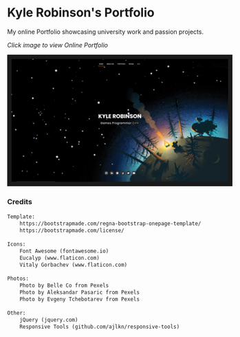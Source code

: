 # Kyle Robinson's Portfolio

My online Portfolio showcasing university work and passion projects.

*Click image to view Online Portfolio*

<a href="https://www.kyle-robinson.co.uk" target="_blank">
        <img src="assets/img/thumbnail.png" alt="Website Landing Page" border="10" />
</a>

### Credits

	Template:
		https://bootstrapmade.com/regna-bootstrap-onepage-template/
		https://bootstrapmade.com/license/

	Icons:
		Font Awesome (fontawesome.io)
		Eucalyp (www.flaticon.com)
		Vitaly Gorbachev (www.flaticon.com)

	Photos:
		Photo by Belle Co from Pexels
		Photo by Aleksandar Pasaric from Pexels
		Photo by Evgeny Tchebotarev from Pexels

	Other:
		jQuery (jquery.com)
		Responsive Tools (github.com/ajlkn/responsive-tools)
